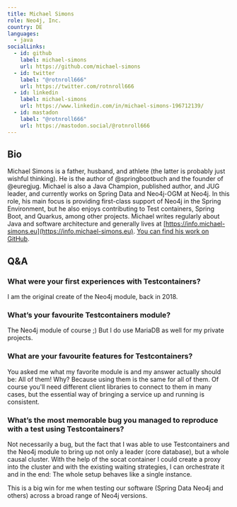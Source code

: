 ```yaml
---
title: Michael Simons
role: Neo4j, Inc.
country: DE
languages:
  - java
socialLinks:
  - id: github
    label: michael-simons
    url: https://github.com/michael-simons
  - id: twitter
    label: "@rotnroll666"
    url: https://twitter.com/rotnroll666
  - id: linkedin
    label: michael-simons
    url: https://www.linkedin.com/in/michael-simons-196712139/
  - id: mastadon
    label: "@rotnroll666"
    url: https://mastodon.social/@rotnroll666
---
```

## Bio
Michael Simons is a father, husband, and athlete (the latter is probably just wishful thinking).  He is the author of @springbootbuch and the founder of @euregjug. Michael is also a Java Champion, published author, and JUG leader, and currently works on Spring Data and Neo4j-OGM at Neo4j.  In this role, his main focus is providing first-class support of Neo4j in the Spring Environment, but he also enjoys contributing to Test containers, Spring Boot, and Quarkus, among other projects.  Michael writes regularly about Java and software architecture and generally lives at [https://info.michael-simons.eu](https://info.michael-simons.eu).  [You can find his work on GitHub](https://github.com/michael-simons).

## Q&A
### What were your first experiences with Testcontainers?
I am the original create of the Neo4j module, back in 2018.

### What’s your favourite Testcontainers module?
The Neo4j module of course ;) But I do use MariaDB as well for my private projects.

### What are your favourite features for Testcontainers?
You asked me what my favorite module is and my answer actually should be: All of them! Why? Because using them is the same for all of them. Of course you'll need different client libraries to connect to them in many cases, but the essential way of bringing a service up and running is consistent.

### What’s the most memorable bug you managed to reproduce with a test using Testcontainers?
Not necessarily a bug, but the fact that I was able to use Testcontainers and the Neo4j module to bring up not only a leader (core database), but a whole causal cluster.  With the help of the socat container I could create a proxy into the cluster and with the existing waiting strategies, I can orchestrate it and in the end: The whole setup behaves like a single instance. 

This is a big win for me when testing our software (Spring Data Neo4j and others) across a broad range of Neo4j versions.